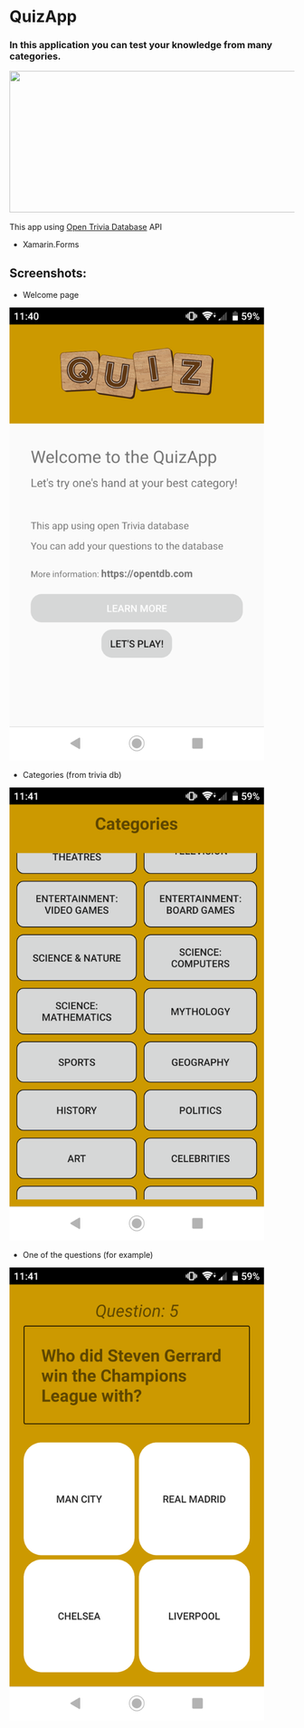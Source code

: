 # QuizApp
### In this application you can test your knowledge from many categories.

<img src="https://opentdb.com/images/logo.png" width="600" height="250" />

This app using [Open Trivia Database](https://opentdb.com) API

* Xamarin.Forms

## Screenshots:

* Welcome page
<img src="https://github.com/gwalus/QuizApp/blob/master/QuizApp/QuizApp/Screenshots/Screenshot_20210107-114047.png" width="450" height="800" />

* Categories (from trivia db)
<img src="https://github.com/gwalus/QuizApp/blob/master/QuizApp/QuizApp/Screenshots/Screenshot_20210107-114102.png" width="450" height="800" />

* One of the questions (for example)
<img src="https://github.com/gwalus/QuizApp/blob/master/QuizApp/QuizApp/Screenshots/Screenshot_20210107-114201.png" width="450" height="800" />
